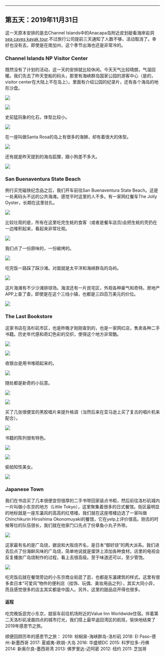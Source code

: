 
-------------
第五天：2019年11月31日
-------------

这一天原本安排的是去Channel Islands中的Anacapa岛附近皮划艇看海岸岩洞[sea caves kayak tour](https://www.blueoceankayaking.com/channel-islands-kayaking-sea-caves).不过旅行公司提前三天通知了人数不够，活动取消了。幸好也没有去，即使是在南加州，这个季节出海也还是非常冷的。

### Channel Islands NP Visitor Center
既然没有了计划的活动，这一天的安排就比较休闲。今天天气比较晴朗，气温回暖。我们先去了昨天登船的码头，那里有海峡群岛国家公园的游客中心（是的，visitor center在大陆上不在岛上）。里面有介绍公园的纪录片，还有各个海岛的地形沙盘。

![](https://lh3.googleusercontent.com/5F5aoOtKeregB8GeVZMcWqhW2WtFyOUYnV1DfwgEbFwoK_LxzI7m1wXLUz83-oArtvMuJyh2RbWx2VStT930Lo-Vc8Z3DKvzn2OYU4Dh7nMaKb_l1POgo2te2_tz4_riVip8vZw5lQeCVR6cm4suoag2ocfW9WafJP5Kzly_2OGjUhaW2FvryJu7h-49qKIXvkko8dyeBfEhDuTbATmHPMGB7qhTLuoCUp3K381337yxrQHQ3SA0oJL51UTurfv_9AgDTC4jIlYO1oHrnT6RfopLTME0xPqtnLHKhTZIVqLJSrlfV5vYK0yL2drMaVJmSvWJ11TPl-WYzxE8IDgEVJFZYBuhrBCOFT-1HZKlG0-5TbByzDBQtnYV9dvmO3Uv5guH0dhLaCRfNo0Zq5wDpo_JGmcx7zspjy_2RKX9QziWo4RavGYgc2gjdkf4NPczlMjyxuyYHG45zZagu8I3q44TtHDvujtLB73RREn1gBDiy8R_CABK_o6PKNJHjmTGJu7CSDxOjeox8acM4OMt4xoWBd_cuZQNcGIX8ofbwrsmhCXA101-x8S6haeOXvVy58Qg5eEZRNPCsFGOlUFVBVCb4gULqDTGnsiYkWVbuj46OqGpB75eXS7IqYkn-zdYL5PXG__W99pyUDtEkPkc9gzzkhFNfBE88uIT0ZGhOglti3T2xtanmad7RmCJNY017fkujYZfiashlmn8RHyIL1ZcGv3DxMZnSz8eWHN1vK0D3s9Q=w600)

![](https://lh3.googleusercontent.com/a9nrCtwi8aFdsAcNopPfqUBv1la0wPHHh6bGCYXsxVDOqDMwEnTDe8_zJIAO0V46wT4hCLPmQylj6pO55BgUDuKc6K5yvojIEgxRPW5fu4xAPqbbgt5PZX3PjzfC9-E_HWxozBmBv4WDWRQvuQ_1nggkYdgAkWLBtuMKAsMX9cF4WGwH5GDnrC9YON9g7J8hDg3OEuo17ttkYF0zcOr-ZD_V9hojGz4ApUrjEInHY1DDWxfZ5KjA5Vkngnvqx14-XN7PoCZkY4cALxNcsnDOIEy-RyRiCvgkJRQP2OLWhUQXrlknja4uQUiDGcWJ5abKrNd-3h6h4yrPLtIEO-uTBSrIIQwcZo_b4d0nip-nLhnH-55wK7UO9OZ4gFYZi_XpW9UEGrkBph721v3UmLdKWqYa8pDEEq4W5mHMO6U5VKt9qs3pzg0u0NdikofTX4tCAfnDLrysUGf_w41p4sgcCxppy2FXigMLBYuHlGtj3w0eGZAjG2OtMmJE6AzDZqaWI15hf4Q3pT8PUGzm1J12BziY-IAZsAlUd9lrSIc7Rgw5mW7zmgyN6Nhs6zFzSvch_ZL4eZWCOtnHyMUZV6LEJngwcLZmy6cekLv8Es2hZhOb2gmFsiq8YVjHIDCYKFDeX4zxcU37wkt-laCLOdGsOLEYylZlkiEBMS2LKLdx5WDwHvvBeARGqlo6pab3rmCw77_0fFwKyylKWA6ejPciKOBJXUOiOnXei3ibDPMoHUgtY8e4=w600)

史前猛犸象的化石，体型比较小。

![](https://lh3.googleusercontent.com/NiE3xZV-ktZm12am7GoxUZsHPVPfBuAMSwifat4Q6eF1mKzNxVIFO9BK1Akg2pY10tB4npOY1muUuj-ImlxcCnbuQDYISX4lHGxHZzFB9FRcFGWqkCxZ2asCcKR2vG4bOhovNCm5pMV2n6Z3QTVPiKMmv1YIngPpJotA1wFOzmP2qfdDQ4FJlLH6THM40_TbTtJ_lCDbbY3FlcmnDMD7J-QU4FSTa9hs9rWfiuocXnCtd10YR6rrPQGqweVeFeFrP9NWRnOQwZxC4b2V84yC0_hkCqMuRPFtLSmzK0MC3QfjXtdqhSwCgGKuVG5aNxGYuEE2r8WZ6IMFvkHpQ6k0ILvkntlvzlR7aA0PAXh3AYphjFtBOncsTiTB3t9ORq7Oeu5yOyVfomKJ0FOQ3TSicMK24_KPnzco-YrgtHbsU5UHWTvSP2R_KVNtsNfoHTzYFqoPuUpL0mFeYQNuvktkNDbG-7LAalSD7NEPuQDZJ3Acl3xP5zW4yYXd7m1KWe_J62nbdfOCRk8lLIQodQc0T5qDVCG6KMxAtaBFA93ms9vj6fdjUMO61wHLdKAScdAf7jVV2jmNPYQ9IA5G-7wRK2fIpp5eOWh_jum5fdjU12dz39pfEkW6AViMuWXs3ATkvUMC5FWPqCcfgVIRZKDxynkCJ4BEJkjorbroAx1FTIZiH1PecvSytZhbjf1VSMBtnBTp-SkKKA-WqUlbLNoyJKY0D8lvCc4ib-LuYyyP0LafZptq=w600)

在一座叫做Santa Rosa的岛上有很多的海狮，却有着很大的体型。

![](https://lh3.googleusercontent.com/ikFLk8NpDHmxlAhtvY_kyI9QU9Fqt-02ZNsr9TLtgv90vhItbD3pbqvRBKRoAKYUrgjpJkh5YFNK9tStQXcGkc11EqXoab7vYdw5HMzCqhWOOfsRNZ_pnyVs-LEWbLp2vZAhvgEM7Ht0JOgJWtdbS1O9K1dqVrw_des5EZMDNXrrxMCTf-s8xY9wHiLs0mGY_ipRoWFtddjmysdjcHxeF73Rx53nlu1aeEdSyhqxzRf4lG3ynQMM4kVqE8GtTPxRFp5wfkKdHjy1sO9SECn3nNaOW3xRv1O9v3_Mo056JpSaZ_HxWoOwXonBp2e0-CHMyhXfLzvshyW40wf7MYrUu8Tu9WP-wf3SpF5FAp2ZDwuc6mI11MdAePk1YEaI_p9WB8-sZZurvPrAIkxwfPrjGup-IZ5IQ_zWCjKbRqYUwwOFjOx0YsOM-lSTyBpNCVeaf0aeisdOimYZjmc3boJDBUAQ7yxxJUVfWllo1TeMHUbkbqTQSRP2qVuwz71ITNXU7tVp8Ry0J0l0wa_2CLoDnHp7-8Y2l7u6ebf8-swjJBzBECSZ9Hc7zvVyVx56PUjVvgxZOFS4gQfeUw3XHH2C2OLw2Q8r_fYjl_UIC3D6_B-TL7KKbhK56Va4jPqXk3y_p8N6oZBbp9BPAejtLS6ANSHnQIPYc0I0tf6KbKDo_uvELdwzQww_3gYzBwgOny7c3lO4tKtPHdXeVyAuhJVu5BUp312jlzF9WdDtTjPwtZ4uGHNp=w600)

还有就是昨天提到的海岛狐狸，跟小狗差不多大。

![](https://lh3.googleusercontent.com/Lic2mEvkKeLK1F-iKUTPSiFr0yOs_CHLpgtSuGdDLdEAGNqIVAsBVRnVIu3fsEeIsobEmGx7Kmu-4-nFSmXsVOLNjyDB78Vug1chG0mQ-zKBbMlhbprYV_CpJLRdfwPOaHlhdaxsn7F-Vab5fwM0e9wPdpPaN1eoUyDcWKl4Jpbh4UQHWtPpHynjxOdK-82BSg4Ze2ztiVLrcMLEEY7NmATVWyvrpWX5KECm7XcguibfUCVGtcIvt7FkMjDn5Kj5G02dfO4BZKe7k5PbJWd9TAdRx9oLAkkqQgF0uDZn-LR8_9qFs3tH-8Np6vXvntFW0zmnVlSWpeGnMf7dBJjlIEIYq378vbrA8Ftn00u3Rxaol5ZMchrBR0vz7U2ncmdTyxBDdB3GTQ0ymickp-nKoewLYe1eTtw2bNBgI1Ntmhh5ZTia3G0lekJ1HJfSgsZqrbI3pjOB73qJQG54UFka_Dpjj4XOr3M5Srny3OXG4VAvkBV606B0BBs9aJsatdBCFOqIyTIfIxnCHyQhqUmRHpBAKaWQQT09LnYjVloY85GN2a5gQrB_xaBeX1dU5CTo-_OH1VQWe8hUyiQDaI_KFvRvV9GifoblMi0h1-JJ1uQpBuVk0uPU04TtJSM6TzK39S3hjdlUORff4mnTReP9aJxkKdHRTos916VGxOEolJT0Uct8ruMplsZUkO30t_KDmg0MegLn-kAE96x44e6OjcdJEgMEPwEISSHP8D-mKOUkpkM7=w600)

### San Buenaventura State Beach
例行买完磁铁纪念品之后，我们开车前往San Buenaventura State Beach。这是一处离码头不远的公共海滩。感觉平时这里的人不多。有一家网红餐车The Jolly Oyster，长期在这里驻扎。

![](https://lh3.googleusercontent.com/ju5JVSIdEU75vJec-xDTdhsuVrC-K9wKHFysvB5cqI7fFOwB4Dj008gN1qPFyL1icFG7FJxY9omraEMCCA__sHd2sFiGWSmkre8IUqoVpzTBIlcp41SeRYblBMMSlH3hi12MR18jDitcchFAIVUS3XafwXvZH8JRFUlvwFmmYn4v_EXr2SeZixUQ8_G4kE3DmL2nlqYVZbZeJP6yAdtQLeJj_HaYSNiaT_aYcN7zEFgvaDYpzfeyXrCkZrgIkpoKEe2TOj9tfe7NRY-hOylr824rbqGsddcMlx6Wi-TOQgMpiUtQy-Q5NnVwrOXotSgTcdZzkYISOiKweFDr5plxjT6CcoLj5pwyW4-yr2b7Yd9-_7LDUrcwDo25bvyVcmIXoWOdfJUuDlhnCt56Fw6UV_pqeGoZtxmmjVtslPRdyapeARVDZO17ZO1R2HuCNSk9sZhqH3AxcakkxACqVJddLrze9GGqaNXCPBLryBYnddjdWriVHcVy-yT-VwWGHgFyR_WLRkt2azxVuBd6p4EXxaFibN4zyXnFvt4-UTuaw-9j92syevdrzYpn_FsFrn4BRoB9Os2IuC2ODeue9AkKbgKxhugB1lNswHyIB0h2LIh41nF1mLHbCePfgpKSoage1vGHubnjhUxD5sIBAdtSzdHAN_qoDCe15LXLegT748Hp2RwcQ5DBT78pceFVS2Sgwsdq8UGarFbSnpccpXTBc9Zd3sBTmw5yT8ycMK_daFv5SbzL=w600)

比较壮观的是，所有在这里吃完生蚝的食客（或者是餐车店员)会把生蚝的壳扔在一边堆积起来，看起来非常壮观。

![](https://lh3.googleusercontent.com/Hu51HYvqnhfwj16ixGraIX0MK6h7vyeUeeMqlVTitJgZe3U77RWd11fKo1JT4kkPqQZgxZ5PRLDKpA8N7nB0OEV-ZAJT2tHDJ86NaxpNQ2ZRR6he06PImczxO-1eQ-sgiddJXOI3MGBCb0DZWYzkTm0trznjRi4VMXERGONjvWYbuODRW8JqySit-jJKxAFI1-35YQxpFUFcUss_RPLS07cflccpBqoJQ80Fl-e6VmBN4X2SswZJWwNYjLgGSsMaJX-IpFUTtaOkQuo_ri7HEmhY801pai5p_gj2-hn4ZyT8VGTT1NDc6QeDlU5yTBID-_i3H5hoP9sOiaqXy4xJbEMZz15xdgGCJVgVdR9EDqAIFBEHh2YqK0DeuUEjapsJewVMiqLwOw7lNl911scXImQkHbCRgkgBeHkQ4LB4SPd3Baj5TSce1tV2Y2GT6DgT2YG4YdUXDFl5Ay42qjPtzq90xZqvIuRkiACyk4sUHYD5PXCN0q21X2iMgY_Sg7F1_EozrTUrLEwzBFo5pjU9Ls_C74IzCxkYHL6Cs_LjqgA0E0RR9FOxHNeIX_Y0kyI1aYy1dtn2C_mI3otRmkUlsuh3viLSs3mePwb_mzKNnNn8Y3Tk3Y4nba9dKJpPVv8CBceHQ6NAQXjznfXCM8eHpefLseYk3zL5tdFsGm_2sqeMqCE535WdT5tr3cDv6I5_vlaeNPwvuzlkUPT2wpAVzS2rCV2P8hFTtpaA9HgS0i1r1-zr=h700)

我们点了一份原味的，一份碳烤的。

![](https://lh3.googleusercontent.com/D1Xx0pWUclURaV8o_O9fbEJA-8Kbbsz1rVUwh1RcPu6NR0--bnB0mxpQHCpQ69tNKScjvM2C4aT-t80DroevqHShM-Qzuo9pgAVMN7b7XzYQfbF21f7HuoiF7B0biJ9JRdTAIghPuREhGMCLpPn8Gp4ZOxqNbUJNrO10SGDfxqvnhOMnLIb-ygC0A8Lg-FAJVBOld0xlBVsnrFOuUwBKxWqv1JauILbpHTI0ZEMy6e_OkhSgz9brUAvE2VdnUY-NMLflt-LamZeunfdPfY7AG_bZDGCbgMlGWgNfQ9dsehzwvF2db7OmgYk6RufOdhcbHK9zhb5eYdB6g2yK_OfflZfI2aWPwYvlQMXHujwTNe1oPtbMdLoC7fAhsaf9rZsgciiyZfFfGEFhb-bgEvxQnAcarKDa8ZsHlVpLAP91TjJF4Qwdclygfa1EdWkwheaHGeyP9Xvq3pvpl0b5jlvMhfbQ8g6qU3b_-4TjnuwZz2KqaSRgj0_9GToaLnoO7dCfy7Hv6p6CG2vHUqBa6jO2Qxe918ss7c-X1FOHUxQwbF7IM1mkHeymq5C8aag_OfNrXQaFMY4GaMNdFYLeL-Qwr4u-yJmeqNRdiyeCYfEYJvnJ8ZLSTsgLy7rds4dE9lCsQmh1PjVepI1zV5KBS3cgRM2dquJd5I4ikSb_QakEtK7NwOL5kNPsVP1qmpP8zz47n60ZzBZaoG19xjm7sNnxf52qw1cDDwJrYpn_8J0UJiHxWz4O=w600)

吃完饭一路踩了踩沙滩。对面就是太平洋和海峡群岛的岛屿。

![](https://lh3.googleusercontent.com/gnC7DsOyhRS_Aigez5BiNb-Yn5Zwjp6-rxr2Lip_H1kxMLWib1kJQyRBCKIU-KbQ7pBkyxtTCSUKy8HUDeEV4r2uT1hgOYDZ1BoEP9uVVZaZgLIrb0UcPx_QgW2ckUkaNUyo6aaE2Vl19Bt8KiTTS6V78nVBe8eU9doMjotSB93K9CvUbE3eMn7NP9h7KKqtHdylaYphQJWb7WKmxlkBTZCX4_2xW7Mup_nbH_TanKmrhpREhRPRdUK7tUXhO7Nem8be-ghCjasMb64g_jC0uBFJfH1L2LoGW6_xruYRgqxKD9ARAroHH8SottKvW7uK_Q7LN6jSXKYPeyyXOW5QM34jWRmpdvrQjfozttccoXPRArAdLKOxTvVjQpnddZmZL_5HBQiWEeFXMRg9Y8Cd8ZoOJqdC3lLoWX10Ir5MCyNk3e5teRSxaB-1sTZdNq-w440fXu3Hk2V6xpzlv8FoyyFFdSyS5gEi1Z109jbWAIRTzmx66PUGG_H8KnJQyer1r_VdC-CBx1oxLEVahtzKjICGFoRfBzVgk-fHjvY-LRFUQfRMKC_DSyIG9MsJlC0_g24nDRjZOfyAUOWaSEJ9q-1XSR0yPNcl3LG-eQ_WBprWuMt3TlLhvyvroBG04Y0sj6Yf4BtoyecG9Hj_fUiiABQPZb1JBRzKW9e-6eOg2eXO80H471sc7nyI5LmsX0WN1D2dBPAzujHnKydJvzeAX5NewHTFfSku7DYldDgXeUsC89CY=w600)

这片海滩有不少沙滩排球场。海滨还有一片民宅区，外观各种豪气和奇特。房地产APP上查了查，即使是在这个三线小镇，也都是三四百万美元的价位。

![](https://lh3.googleusercontent.com/cyU752m9b7uoS5ClTpqErm_-PlPNjy5AVUb-qa-LF8ktPFV-BEQ_RB_4TNf_d7Zl8BsdyLXx9Nyut4WwYDeGCt5cfBi5sKY-pmWqtMOSY-rtsLOP_4CuE1gl0nWwsI7RQKJoTvb95wPS47hjoQ4aOkCeOPDixZT6bs5L8tGBNVGIWvzaTqq-FffqUCpKn7-oAVz08buyyMWmQR9pm7WK28W19MG_4MlHftng5lpvU7j4MJhlwNxGJpIYCWDE6Ii6GVkDtEdCmNA9DC_rJj4rfWtlKW-lRNp4K8VKgcp8HRuPr2UC9fTIsJ0e7Z_0QFzRVaoSuOWwkTF9YIq0206a48sLXq7YqH4lLnip1PPPhmH_ii5S7fUUKdX4eG3kEiuuxAMXk-_mly8KLLZeubY6J8djEOXti99uBTLN8e9POyfiRPHoitWDSNiMEN3pS2L7a5CDksoy1ntwckfp1sZ0qvmSlPWxjmL9_H2js1wvwI2m8JCcCak9bHAij9l3qNKd34Vva0p6gUX2ie2MF0qwKhwbmj2h3_7UDTtMTRBh7PlGSSPU5S-btxrfLuXmfBJhe2qabU6ftP0qkykBvIi_sZkdiPfqFMrpjbUuk4hdaiA3e-LzFybbHd0GgPR9-QNHZ_3_vUf57fHG9fRgZkbDpk2Oi0eDB3-OGj19nDgpGvqx3-KPTuaf3KlVkx5z2lyoj-SuwiQ6zf2sQGtvAjjNCpRd0RAp8kKx07C9YS5Ayowce_sv=w600)

### The Last Bookstore
这家书店在洛杉矶市区，也是昨晚才刚刚查到的，也是一家网红店，售卖各种二手书籍。历史年代感和奇幻色彩的交织，使得这个地方非常酷。

![](https://lh3.googleusercontent.com/f4xk9cDJjumximXZR3ZC3q_s_glyZCQRjQfdl8H7mmQtRjM5cN_oLyDzEdXUG1qE1vXTt9DtIE7u_LXINu_r16FLPqwXzvnF4sszhn81AdOfvFhVDn-syAOtnAs9c6enC0e-x3p0qz_ie7Vl-DnkaCiUR_ezuy9fyj6paT3fc2aQtP1v3ClkqA-b-EdZM85_C2VH4FPsoBkAskv-Qwj88uM7EqsSlHu5gkAKL9GwU2UsVxG-0e6AHfD96Hw7MVPR3ZtK0ueLr5gf8NICkK_4JIK1wX_HaCEIZGtPQVLAzeHP_oy2RMFfKTaPofshc4wN9Nyp2RbSxMtHOjLVgT-qv2H8913d-E5ns8YXnpDTn2Vda8nY0bKLW45vi6K5hP0i7HPzZlZ26P_qpoM859XmfI1ioTxExDMi8ZyU6ob5khdDArD9FEBbPA97FUMQiMBg7R4HIOwwucgU7AW6tVrVCPBTZ2mtEY5KP82M-u867HX7t1F78voLRBFZU9zxT2oQM1NLzQJn0g5SBPky6K8KBd5aXT4YS0OHWUGiBBxU1hfz0j03yjhfertTzNkBJDBshMo2qian1nXMhx-w7XmHUliKP8ZDDYo5qAF14HrmSsuftl0THFTCWIKpQsjm9HMBPdBA8PUo1nVhsYT7T3zkof6nJ4zZGuuOGmnL680Q7JIzfk36-N7Y73l_32KB7uIHlkbV99xurM7CXg1yGpL2UQJENr0ffITGZZ5Txp01gh9_Bqou=w600)

![](https://lh3.googleusercontent.com/OB81Nbz7RLwZDRZ88m6vDFOd_8vutTpuHKHQJdbnBMb1HWN0c-p22pDpPR7kmNmcjCLTAKs-yGyY6bqf6qbNW8dyIsH7ozdrcHW3xs6HpzS1r0mFLEAkipm0oQLJ1kNWv3ESYklB0ttP3NDLk4aeAI_G27B2B2I0qWmtboV1bLQ4KdZy1deDlZbDDO3g9VYUws6PQhFAKkhHPULsu2RSS-6RcuwLEyGr5w2AKKhMTN0HgvsxnEyyNaPG9wcOw0OmkXfs04Gq2k9rrrZ2kWmnmYheL0-isQn9I7BLR-Ne88FB8UbFAhyySAMIa03qQecgMgFnAx1f05ZEOHWfnhwKkMyImHiauZFcm-ZDcRil9wDHmljglocPq5Qe58AcjCNFGPAMvMSylK5Frd_7bdUke_FIabFBMY3_Ay5TGaW00Ud1YzlJEBWkz1PTP1UZg48h0c6s6ob3XMMF5gn5qCbLiAbR14acf16KY1uLcUaBe0jxh67BlchnSVOX1exQboBgCIMRm8EQCrqNDrO1o-oxidnteXIjG6qqKWEfSlQAIzuMUjz2cvQg-oGcKaqYKxuZ31oeRH2xLd-eebErEEiBpnJGf85SviYiW26n0xITZ-xL22VcKnaYt9e8u1rKtzYoY8nI901kZmdGWVLtcXjyuuGxQPkYv9CRmnzJRH_6WPSzVBjUfI6Gpo9BWeg8k7etdmEwVH6bxDIWtbCWq1BWex3tKfole2TcubVG77FGPxrAW6iP=h600)

收银台是用书堆砌起来的。

![](https://lh3.googleusercontent.com/KDm_4UP2-yqyNbjaAkVwnpGzFmAgia1hz-dPK4DT0NWEVXTvdoVGQ9y7YOJOVGBrf7X1asooa_9r1jkFK5vWtcX4DZZOV3l1MBgT7Lh4tMDmp4_xvAJMEXRynQGog30GjFA6nwFQKiw6s1FyYcFVcQoba9LASLkGZ50IQOhh_8EKNwNw0mMWJticR8mfobxs7G-cnguqOYSumqxjpXh1r2oLmNMF5OromXS3rfK1Y1yctlJrzn5qsc0ZD7Opn7ujQjyZvic-enkcnEWQY1eOu63kR-Q_m2SeQXrWjzyczlZJeT5X_uy-alPt_aPNG20RRwLYEtFfhds4Q7IYWzaOQ-HB1Fd9N1a-fZHxdRmAm4uh42Y5gTSnRg0vSJyO4amEAEklKNCzEre3u6d0USyg4imO0-DYBbbWBJbFaFJewzm9ZBetic93TyKAuAjYd7-KR-0y_ev2jwLl1dJsBLFkuLnXpR21VvmEDJUYTMz-2zjAOO_CaMHA_z7HhDtk2IuFTXyoCTpSbIfjRl9_cX7jVGeiejICL0TnO7qF98lqR6NmUjK7tlUZmLudu5-nZL71vEg9jXxOudkna_3KWshaua_VhXxADYrTVk3p5q_MxwCoAj9RFskG_GzHz8cVn4QA5clYv3Cn5prtOo-z09JMpvHJJC0aVbatxRBUAJKeevvrA0-juCyMwh7PbWUzl2RzojHk7olT-CIZ6zubaIzbND4BAS3MadhR55hvELKer9u7j9lk=h600)

随处都是新奇的小玩意。

![](https://lh3.googleusercontent.com/yWSPu9_nOtbxrVXDUKh45fqMbIXxQ6qPSRXRYnmbOjSKRH4ivYd4YYUPoYGVgtRH3eUbQKtQXp0mdXdAp43pwooeEh8Zn9Yr7FY1YNY69OehoArtkKefeIIiR_Ri2DMt3E6hNUravx2ODt8Rn4WGjmdRwHCicfs5A-Y_mXdOm9wKli7dvrC62nq5mdfmFlUJTkoliN288fs6g4lgTpMUFpziEvW6u1Cj1ayEBEXKkLe-nbiwdOpe7DwLgm2K99NTfDC5_9syleiqVuKlYapY6tplwvc81Nu8nJnu8pnhJWaB4EuLnBzvxwijnxoICxXJtO5hzZuRIOeyYwloIxjU8ruPPQ-EmG7u_GEUXN2q0ZqlKG4ewZ-nHR2_A10pSw3YG4TycJxc2aDTlkLURYlIiNeFkIGxF02Way8GaRJpcu6RnO1B0Nb639Z6jOmADkDYBl4EEuiVksURIBKwqRtp927RCn9NEQLvEAgGmvwLLbbCyOIjh_GT82FO6glAizZtXrmpaFXTnYV1lPO6VvV2M8irDaSpC57EKUgvP09ez030uwltxNslOejQah3CHvScY0fh45secIkLOUpA1go_E1Ldo6wqX1lmx4dKU05RylhLXB7AWcNt_57nwGBdRftqES6v-gBwnAR2H-yJ9vK-OdSi6pWotOOCXnMHtLmwguYZhqzGbCgkeGnocPfG0A5fOfeGtKZR1zxaGA3eRT1IAbHQuM6hQu9yUvx5vOqNyj3sPvfy=w600)

![](https://lh3.googleusercontent.com/3eM-KsYqPuyLnzUTItf534ZgylNj0WzcxEvyMxC4Ejw9gqZme24xJ8pGDIt7c40qJZnyvsEsWtHcNH8PTHIXFWodcCh1a5BZN8Fn8yDOIow8TTLfy-bvBv7dr08AQRKEz5QIGGl0zn6Ndp_bIMuQ-IC0LgjtpCTNZmlLL_mmXiLU5RWT7FLgEKtSotDuUNoDYKA4bOMW9c2Y6fPDE7NhKMTaUcQds3L2EBupbM4C1LUAiSNAz-nH2FHA05zi8v2LdjKheGYnYdUSAHqxXqdgAXyMMqQwQtF7v5xkFUQVcvtOEcQ0Jb1_fWFupJzOnoggWjPsUUixwtvmhup_e8srG82sYv8rUbt_ZRGXAQ5O3_5Yh744GMzlh6pEYm_oMFIC3yPY_7XE5YCbsMZ7ah_S6atGhAq6OwKrFNK6NzGGWOXqSZRNdyi0INY9OoJDMa6sPjbreroZkIBv41Tz5KRgzISgPxTVh05yvuGJR_VU7yybdszmnbtPbj3ObQ8IUtitulcAOIGXvTOaEl4UsWLKvAyonVG1ejVrQqhTqVsdlEA0lym4HYB_yK3i_hX96oLN4ooRG4NyAE-RB7zeQmKmgURu_ovFy8wrGUjQSQz7749nKh3Vy_M-o5r8S6oCpO_0EXb3CAeTSFyupKVkPxrYYKUMuap04FqMBAGaMcTP4-q3ER4Co1t4B4U4Wz-XXwSC3rpMF4-1JHM2RUHZPtS_Vi762XfQfjKHOYle6ubKERfpVEct=h600)


买了几张很便宜的黑胶唱片来提升格调（当然后来在亚马逊上买了复古的唱片机来配合）。

![](https://lh3.googleusercontent.com/eJXHLmWDrk6ajw8mgMzKcE9gYJUlCgD10blSFKVB2gA1VbwEh-4RRix8A3VDk15apzI8KSqC9vn5MozvcEQK010ZDq3ehyRgLwBWAQolKGDoX2XxchITx7tO_SBTsfHWyt-r7NdT30QWdG9hmq8JE78rXUAvC73NyO1WoQyRs1yESN60bMXjhSm15z_dKrlQnYv7ZifmmOKisPBYon9D1WAO4-kigqNwfKS89HLZRLQW7MPMM2NRcdvOTWbAEfg8mgx64sRHG2_m173VG-5GoUd1zOYzszO5g2cRKEFY4YNrA1LXMtGUZi0J9Xge-2LSr_x40Qe_zhDVOe7K_68auswf-2SW6Z4movvhMR_tDVQiU8OgCci1BXrwmcxrCL7E1A_TB3RAWk1khST-eDQY-y0nq21y6ieAzAWE15HO_pH_oCE8rJdcceedqcGampqgvWDl7RVWzL_nJlPruzP7x8LSbPi6nFSrwL2AW4-9_xUjRDKeG6ZflS0sjGMic2QBTcIXHlXAFjpF3F8tCP69r-rmtxgF6ZwwxSjgcmAtOYAwGbwe4h5CrXg6VHILmxHmW9La12ERNeu1SRkrnuOy052BJZcklWdhQGgOpijc7MaMtBf1j4nPmHWz9eKVya1jQxjM3KHh1Q2hWRVqPbcNVZ1dsZWB31_8JMl5OWgkdUmERVOcJ2TC2FGK1dD7xwQ43KErDqlgYFDbBX9W-p5Pv02BAxfwY1DACoYlOoNFb2G5_Rzr=h600)

书籍的陈列很有特色。

![](https://lh3.googleusercontent.com/eHKIc8wo7y-T8XW42zvvjbNUogq9UWlK_8aXg1o85pjTdPOQSDzkqmzCvg2U8MZCTmMH20hIu6RfRNwRHPclBhkx9eyBbWtsexRcYF_GJSn2p_pJKlC1SpJ-_P05JxqZ8G2_3vc1npJdGdMVlIG11u0zbIhXlGzipEdTv4u9-0cOmU1xyoLXR0j7vFul8ULULmz0D1v-8DT7VLGiNzLiLMPsu12m4PLRb4h8Ab1AdI0Wi8vKKB8_peUsYUTwHjDVp2OLlC8DpCr3b-NLKepijLRBH1A16KUx_AwmECzV_Jz76SwDclhY7zGj0B3KwWPWh6Jyok4xHobZPs3Yo449VUvABu9LKp_An_j96rTLXjXJ4Z9zkHZ7qIDoKVpfJ4iRbGFMwlZOMqtcSCBqktPYYceGnUn-awriw75psoP1pd5jkNi6fveWh3xBbK6fsLG8y_BHjLm8xKuQGKCpo5F-b4W97m-mur7g5HX5gUQqb5y6oRa6w4T6dVU3AfUkisO1016AnIacomKbBmwU-hjPMtS8blFxPA3zBQ82A5XGHjiUitiqtBe7dc_UkZ_86kxm9UbcKstaUOHhtKxZtxKahuL_WQzFnFnkUHB14GiMjuTyI203dWbCddGz_FT6P3ketdnSq8MyoZ0-owI-2leVVsUQuEccIBH0WRCrfBzKlCp-NXwlZYckCmdHkyI4nRcEpXm9VryMfFJjzBmsNKRZWodu9jP12f1nIOGRfWXcs3ja7tOY=h600)

![](https://lh3.googleusercontent.com/W49p6KCCsO3Nse7bpuQCirQ2wLBCfrnNsHQoOOPHq2zf262S5jcLYlRe190cVUv3d7vk_oCGUl4XmlTStixEQUapd9LqX01KTZMWT-5x7J4YkQpKmSCWUkakxS1X2vcchWfk3eU-Ohs6SDnvfjsblYHox4oMb0jKhIfpm8ngts7xmDLq-QjUC5zNPzq47GhcIOBzB0Yoy6TzKVZkHXi6SKowpLi4QnO9_abn9LYtIlKrkqLqdw1IwhivwCKl7ST2HYpoz52oibztCB-k3lfS3J2JIo24E1X1lHDzWrNsuhV8S9eAOu487KqzXXvzvwtWptvbYw9DyG7ZO3LlAqmI2pa-9bNk3SRDukOeRA6NadNtMYr4PHLC_iNAoIheLH4SdkMZ0uLx9910IZ4Qm8hrosqyoQ4RyOWzvRpzD-NMS_SqSipXMUVYL9VI83lv_6quGxh_suBw9tYOmSI6olNAeSBSVgS5p0GRpsc7iMlLf9M71bo5gpR7-7ycyBlWMJE5mUzxY5CyBbYkeRpg59Kty0pitgwOiXFDGxM_ZSufX87IIPM1BhcHQmWSLDJynQwY_nHOXe2ZGksCHYrcwxNkczLhGNIDBfH0GOvRgugu17NVd_6DBk6ZoZUvSa89BQccWSz3ubvvmc6IDH-k7xduE4-WquV2U7udR6hN12zbWAq2_dPRlsDjYz43fX0VKzv7F-2UCs4yjD_fzOJNSBpQPHEae3tQZjMOHuaYqV9xLGK89n5s=h600)

偷拍知性美女。

![](https://lh3.googleusercontent.com/xTo3stPTF2xBeKE8wnICJQi3eotAmh2AOJXaQ3eSM-FtlnxGTWra0X0r_DrdjbLt4FR8odRe_lBUPnWPtCORfjcfucbORjxsnG5EYi9eXvsyHLXijwo6o1wxQAJblSzCnGznww8pshVSwdnuX7SIAxRynUZ7pZ-k9l8Zei85q1kfmSxP45BUnSmtAXlMe9x2T-qVMGbkd9qZJzzBxtoBPEFKXc5075z-VCYYhi65TQxNRyU5c-T_SYtf4ITC6lV5WJ-aTXq6Ze5ayizqcSKWGnp_vfpUUy0zC1-57KU-LXwtQVej-x0yoXdjOdt3-4ZPud6CIBAK8gHcE9We9OWfKmBVG9Do2p4cu1Uw2TekNTX-2NKMmp9oCH6HxdyQzgQmM3a0hrN324s0WUTax9ihb9RXqlp3DTvzxHwWG2xp9Ntwo0gtdKHl6P0EOOweDn18NqAy5qB64Rv9ajs3wShoO-snJqUuRkin9Bxs7J2nR_hwdbPKHG-R-W9qD26U_ZkLPItH_AkpPnzf29n1G3TPeqKVln_8PHeA2QZKg6rGvQcssF-0IxxVnd1HsJlY9DYlQWTPsSytD2o_v-Mi5PBV6PtTEO5t_bmJd-3aLM-2jVTg4O5C1Zq1ABuznnp94FWxkwH3mOxUCqftwJBVlY-lnj_1iKLBkKkzIbUDzAREJdTwAebZjInpjsQKZ1LPmIb1o_hr55enPLNmjPju8bF1qheuT3zXTHDHSGGrfzTvRlRhCxan=h600)

### Japanese Town
我们在书店买了几本很便宜但很厚的二手书带回家装点书柜，然后前往洛杉矶城内一片叫做小东京的地方（Little Tokyo），这里聚集着很多的日式餐馆。街区最明显的地标就是一座东瀛风的高高的红塔楼。我们就在这座塔楼边选了一家叫做Chinchikurin Hiroshima Okonomuyaki的餐馆，它在yelp上评价很高。刚去的时候等位的队伍很长，我们就在他家门口先点了份章鱼小丸子外带。

![](https://lh3.googleusercontent.com/52nN_TKWQv3GztU93DJG4IOkFjGBHUPNwhAtLop8s5KCM6jt9uSyuBL7Cjht_04_Vc7xygVnGkTMerZKkRPqcC1wsjPULHpcpaITY8n_sYIm38bA-L2x4K37-R8FrFNEhhiOvdKnFG9279_faio5oAkt4LSaKNrieButvK1qIX8Xut45P3C9vknXtRIddQxn3D14QjROKh-xk6yN5eh_-Mg4rE7WFa17KjeVrpT7AfBedwL5HPSROEBZNQdcK7G_O3Igzib2yFi9WZBGP65kUTQxIkW2coRUfGaDqOpcYC6c2S8ESEqz-di7zA_bJlFutGGoa9lvJexTIftc9rfUYu4HpxUp4fUPycRAA4aqHhUh8rpARsWPAIvDP6I-2R3U16b14MDE8QG99FwZBAndhyeBb4hP6ZPTG7R1wW2eOxpcmtmcz2I-jIenMc-SvARxhuRCuD2ksqy7lf7_XWWmBGO1ScbhDAN9ryl8swpqQhBexCLYHvwleSXhBChMTzOmFqll04RTSt0mlTo314TpYNlEkw1mud364gXudt9AQwcGt-m7f4T0CANfvI5jwPNuLipRQVaeaB_kIHTybkj5kmed6nXONAFvOJ_bkZ2GqmNA3d-4yyRNNu0tyKRTSgsR6b6bAIsfngpA4AYdyislad9uLPo7zRSf6HTJc1kd9oROTT6T4nvf2wvxvkmiKXjhd0ZVpWBOnYdwWbhDFqzI3MZAyQLjV0fpzAvl2dOcIbNHsBSh=h600)

这家最有名的是广岛烧，据说和大阪烧齐名，是日本“御好烧”的两大派系。我们进去后点了份海鲜风味的广岛烧，简单地说就是蛋饼上添加各种食材。店里的电视会反复播放广岛烧制作的过程，看上去很高级。至于味道还可以，至少管饱。

![](https://lh3.googleusercontent.com/Paf6tiS8sFfNiUXA0oFGrDkDdpxucMadnWXash36DfqlANqFbn5DSjoHFL4ntbRs1TR1tTB2Rm3Be6o-225mJ4vYPDmGbna40bzlxOC-9Bks3JGJrGJAyzhwVx4K6rf6by3wYOJSXDJhzLclCdvysrMh82xIXjA47ikGTdla4jJ3_v5fia5DQa7Nd-eRAXfFo74eadhJVkuUdFEJUPxv0EoRkYbs5-S_C-FI3ZFeUEZtMHuSVvLVssrE2g-YDkiHHBC_id0I5PsHKPWpudeTLZhMW5YyL4Z17kihmgbkbY1907C9xU3ndOkQprLsaaKShYAVTzEWz7K1HQUjmXbs5hh9EL0xsVejR0H5lDIwFHZDARSXXbapZPVW8KZ2eQwb-qWQOSPHEa48eBmG9vPSO3q342Wr_bnKpXKBaRaEfRpTjhcoeoP1Ih601SFFqoAmUw5FTMDBnZoQhtNxJkNQ6uvI4NFLDfqOyaYE9xWYO1XGwnsHEzkCuUYl95xO8KZHYf87SIkfEFH3LsouD9OCvigLbBSIrMrncujCv0PZEFmOS5BSfGkUwNfAaGUGkA2lsPJ2SS8xNpw4KrdgnZVw0vSU7URS5swLnXpLN8UPMHYJIq8Ne-IASJdA8c4yNdJpBQdhCm8QldgWak-zN_bubQiGUSqgofobXoiTHviiMeEn_1TR6z-stSYubtHKIbdJHYv79YO7-wkGJw3RNDdmw8WaT4Woz_yhG5JChiUuv_KDFpoG=h600)

吃完饭后就在餐馆旁边的小东京商业街逛了逛，也都是东瀛建筑的样式。这里有很多卖日本“可爱风”物件的便利店（挂饰、玩偶、美妆用品之列），其实大同小异，而且感觉很多的店主其实都是中国人。另外，这里的甜品店开得也很多。

#### 返程
吃完晚饭逛完小东京，就驱车前往机场附近的Value Inn Worldwide住宿。伴着第二天洛杉矶凌晨四点的城市灯光，我们搭上最早返回湾区的航班，愉快地结束了2019年感恩节之旅。

顺便回顾历年的感恩节之旅：
2019: 棕榈泉-海峡群岛-洛杉矶
2018: El Paso-德州-新墨西哥
2017: 夏威夷-欧胡-大岛
2016: 华盛顿DC
2015: 科罗拉多-丹佛
2014: 新奥尔良-墨西哥湾
2013: 佛罗里达-迈阿密
2012: 纽约
2011: 芝加哥
